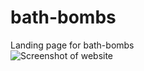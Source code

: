 # bath-bombs
 
 Landing page for bath-bombs<br />
![Screenshot of website](https://github.com/exece/blob/bath-bombs/bathbombs_landing)
